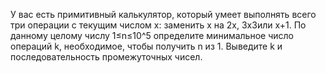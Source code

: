 У вас есть примитивный калькулятор, который умеет выполнять всего три операции с текущим числом x: заменить x на 2x, 3x3или x+1. 
По данному целому числу 1≤n≤10^5 определите минимальное число операций k, необходимое, чтобы получить n из 1. Выведите k и последовательность промежуточных чисел.
